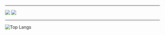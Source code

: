 

____
![](https://github-profile-summary-cards.vercel.app/api/cards/repos-per-language?username=GonzaloAvilez&theme=github)
![](https://github-profile-summary-cards.vercel.app/api/cards/most-commit-language?username=GonzaloAvilez&theme=github)
___
![Top Langs](https://github-readme-stats.vercel.app/api/top-langs/?username=GonzaloAvilez&hide_progress=true)



<!--
**GonzaloAvilez/GonzaloAvilez** is a ✨ _special_ ✨ repository because its `README.md` (this file) appears on your GitHub profile.

Here are some ideas to get you started:

- 🔭 I’m currently working on ...
- 🌱 I’m currently learning ...
- 👯 I’m looking to collaborate on ...
- 🤔 I’m looking for help with ...
- 💬 Ask me about ...
- 📫 How to reach me: ...
- 😄 Pronouns: ...
- ⚡ Fun fact: ...
-->
